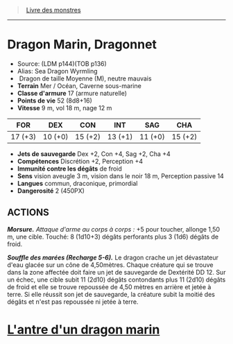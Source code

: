 ﻿> [Livre des monstres](tome_of_beasts.md)

---

# Dragon Marin, Dragonnet

- Source: (LDM p144)(TOB p136)
- Alias: Sea Dragon Wyrmling
-  Dragon de taille Moyenne (M), neutre mauvais
- **Terrain** Mer / Océan, Caverne sous-marine
- **Classe d'armure** 17 (armure naturelle)
- **Points de vie** 52 (8d8+16)
- **Vitesse** 9 m, vol 18 m, nage 12 m

|FOR|DEX|CON|INT|SAG|CHA|
|---|---|---|---|---|---|
|17 (+3)|10 (+0)|15 (+2)|13 (+1)|11 (+0)|15 (+2)|

- **Jets de sauvegarde** Dex +2, Con +4, Sag +2, Cha +4
- **Compétences** Discrétion +2, Perception +4
- **Immunité contre les dégâts** de froid
- **Sens** vision aveugle 3 m, vision dans le noir 18 m, Perception passive 14
- **Langues** commun, draconique, primordial
- **Dangerosité** 2 (450PX)

## ACTIONS

**_Morsure._** _Attaque d'arme au corps à corps :_ +5 pour toucher, allonge 1,50 m, une cible. Touché: 8 (1d10+3) dégâts perforants plus 3 (1d6) dégâts de froid.

**_Souffle des marées (Recharge 5-6)._** Le dragon crache un jet dévastateur d'eau glacée sur un cône de 4,50mètres. Chaque créature qui se trouve dans la zone affectée doit faire un jet de sauvegarde de Dextérité DD 12. Sur un échec, une cible subit 11 (2d10) dégâts contondants plus 11 (2d10) dégâts de froid et elle se trouve repoussée de 4,50 mètres en arrière et jetée à terre. Si elle réussit son jet de sauvegarde, la créature subit la moitié des dégâts et n'est pas repoussée ni jetée à terre.

# [L'antre d'un dragon marin](tome_of_beasts_lantre_dun_dragon_marin.md)

